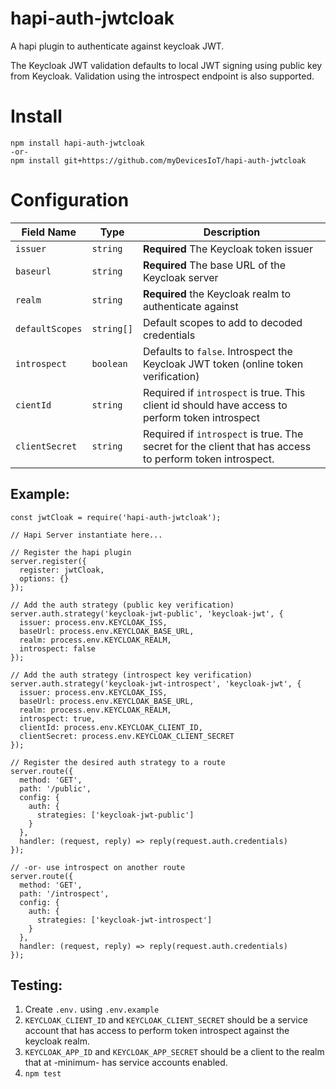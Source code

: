 # hapi-auth-jwtcloak

A hapi plugin to authenticate against keycloak JWT. 


The Keycloak JWT validation defaults to local JWT signing using public key from Keycloak. Validation
using the introspect endpoint is also supported.

<h1>Install</h1>

```
npm install hapi-auth-jwtcloak
-or-
npm install git+https://github.com/myDevicesIoT/hapi-auth-jwtcloak
```

<h1>Configuration</h1>

Field Name | Type | Description
--- | --- | ---
`issuer` | `string` | **Required** The Keycloak token issuer
`baseurl` | `string` | **Required** The base URL of the Keycloak server
`realm` | `string` | **Required** the Keycloak realm to authenticate against
`defaultScopes` | `string[]` | Default scopes to add to decoded credentials
`introspect` | `boolean` | Defaults to `false`. Introspect the Keycloak JWT token (online token verification)
`cientId` | `string` | Required if `introspect` is true. This client id should have access to perform token introspect
`clientSecret` | `string` | Required if `introspect` is true. The secret for the client that has access to perform token introspect.

<h2>Example:</h2>

```
const jwtCloak = require('hapi-auth-jwtcloak');

// Hapi Server instantiate here...

// Register the hapi plugin
server.register({
  register: jwtCloak,
  options: {}
});

// Add the auth strategy (public key verification)
server.auth.strategy('keycloak-jwt-public', 'keycloak-jwt', {
  issuer: process.env.KEYCLOAK_ISS,
  baseUrl: process.env.KEYCLOAK_BASE_URL,
  realm: process.env.KEYCLOAK_REALM,
  introspect: false
});

// Add the auth strategy (introspect key verification)
server.auth.strategy('keycloak-jwt-introspect', 'keycloak-jwt', {
  issuer: process.env.KEYCLOAK_ISS,
  baseUrl: process.env.KEYCLOAK_BASE_URL,
  realm: process.env.KEYCLOAK_REALM,
  introspect: true,
  clientId: process.env.KEYCLOAK_CLIENT_ID,
  clientSecret: process.env.KEYCLOAK_CLIENT_SECRET
});

// Register the desired auth strategy to a route
server.route({
  method: 'GET',
  path: '/public',
  config: {
    auth: {
      strategies: ['keycloak-jwt-public']
    }
  },
  handler: (request, reply) => reply(request.auth.credentials)
});

// -or- use introspect on another route
server.route({
  method: 'GET',
  path: '/introspect',
  config: {
    auth: {
      strategies: ['keycloak-jwt-introspect']
    }
  },
  handler: (request, reply) => reply(request.auth.credentials)
});
```

<h2>Testing:</h2>

1. Create `.env.` using `.env.example`
2. `KEYCLOAK_CLIENT_ID` and `KEYCLOAK_CLIENT_SECRET` should be a service account that has access to perform token introspect against the keycloak realm.
3. `KEYCLOAK_APP_ID` and `KEYCLOAK_APP_SECRET` should be a client to the realm that at -minimum- has service accounts enabled.
4. `npm test`
